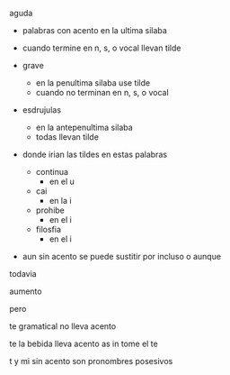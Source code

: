aguda

- palabras con acento en la ultima silaba
- cuando termine en n, s, o vocal llevan tilde

- grave
    - en la penultima silaba use tilde
    - cuando no terminan en n, s, o vocal
- esdrujulas
    - en la antepenultima silaba
    - todas llevan tilde
- donde irian las tildes en estas palabras
    - continua
        - en el u
    - cai
        - en la i
    - prohibe
        - en el i
    - filosfia
        - en el i
- aun sin acento se puede sustitir por incluso o aunque

todavia

aumento

  

pero

te gramatical no lleva acento

te la bebida lleva acento as in tome el te

t y mi sin acento son pronombres posesivos